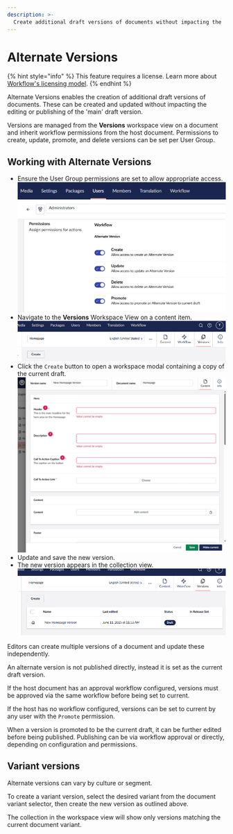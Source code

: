 ```yaml
---
description: >-
  Create additional draft versions of documents without impacting the 'main' draft version.
---
```


# Alternate Versions

{% hint style="info" %}
This feature requires a license. Learn more about [Workflow's licensing model](https://umbraco.com/products/umbraco-workflow).
{% endhint %}

Alternate Versions enables the creation of additional draft versions of documents. These can be created and updated without impacting the editing or publishing of the 'main' draft version.

Versions are managed from the **Versions** workspace view on a document and inherit workflow permissions from the host document. Permissions to create, update, promote, and delete versions can be set per User Group.

## Working with Alternate Versions

- Ensure the User Group permissions are set to allow appropriate access.
![Alternate Version permissions](images/alternate-version-permissions.png)
- Navigate to the **Versions** Workspace View on a content item.
![Versions Workspace View](images/versions-workspace-view.png)
- Click the `Create` button to open a workspace modal containing a copy of the current draft.
![Version workspace](images/version-workspace-editor.png)
- Update and save the new version.
- The new version appears in the collection view.
![Versions collection](images/versions-collection.png)

Editors can create multiple versions of a document and update these independently.

An alternate version is not published directly, instead it is set as the current draft version.

If the host document has an approval workflow configured, versions must be approved via the same workflow before being set to current.

If the host has no workflow configured, versions can be set to current by any user with the `Promote` permission.

When a version is promoted to be the current draft, it can be further edited before being published. Publishing can be via workflow approval or directly, depending on configuration and permissions.

## Variant versions

Alternate versions can vary by culture or segment. 

To create a variant version, select the desired variant from the document variant selector, then create the new version as outlined above.

The collection in the workspace view will show only versions matching the current document variant.